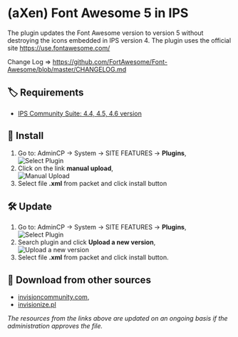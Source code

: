 # (aXen) Font Awesome 5 in IPS

The plugin updates the Font Awesome version to version 5 without destroying the icons embedded in IPS version 4.
The plugin uses the official site https://use.fontawesome.com/

Change Log => https://github.com/FortAwesome/Font-Awesome/blob/master/CHANGELOG.md

## 🏷️ Requirements

- [IPS Community Suite: 4.4, 4.5, 4.6 version](https://invisioncommunity.com/)

## 🧰 Install

1. Go to: AdminCP -> System -> SITE FEATURES -> **Plugins**,  
   ![Select Plugin](https://files.axendev.net/github/plugins/admincp_select.png)
2. Click on the link **manual upload**,  
   ![Manual Upload](https://files.axendev.net/github/plugins/manual_upload.png)
3. Select file **.xml** from packet and click install button

## 🛠️ Update

1. Go to: AdminCP -> System -> SITE FEATURES -> **Plugins**,  
   ![Select Plugin](https://files.axendev.net/github/plugins/admincp_select.png)
2. Search plugin and click **Upload a new version**,  
   ![Upload a new version](https://files.axendev.net/github/plugins/new_version_upload.png)
3. Select file **.xml** from packet and click install button.

## 🔌 Download from other sources

- [invisioncommunity.com](https://invisioncommunity.com/files/file/9439-axen-font-awesome-5-in-ips/),
- [invisionize.pl](https://forum.invisionize.pl/files/file/790-axen-font-awesome-5-in-ips/)

_The resources from the links above are updated on an ongoing basis if the administration approves the file._

